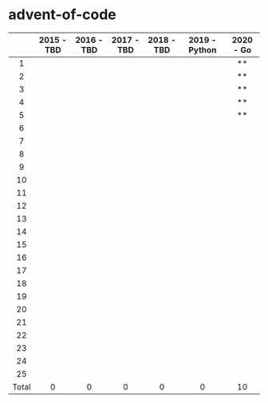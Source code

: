 # advent-of-code

|       | 2015 - TBD | 2016 - TBD | 2017 - TBD | 2018 - TBD | 2019 - Python | 2020 - Go |
|:-----:|:----------:|:----------:|:----------:|:----------:|:-------------:|:---------:|
|   1   |            |            |            |            |               |     **    |
|   2   |            |            |            |            |               |     **    |
|   3   |            |            |            |            |               |     **    |
|   4   |            |            |            |            |               |     **    |
|   5   |            |            |            |            |               |     **    |
|   6   |            |            |            |            |               |           |
|   7   |            |            |            |            |               |           |
|   8   |            |            |            |            |               |           |
|   9   |            |            |            |            |               |           |
|   10  |            |            |            |            |               |           |
|   11  |            |            |            |            |               |           |
|   12  |            |            |            |            |               |           |
|   13  |            |            |            |            |               |           |
|   14  |            |            |            |            |               |           |
|   15  |            |            |            |            |               |           |
|   16  |            |            |            |            |               |           |
|   17  |            |            |            |            |               |           |
|   18  |            |            |            |            |               |           |
|   19  |            |            |            |            |               |           |
|   20  |            |            |            |            |               |           |
|   21  |            |            |            |            |               |           |
|   22  |            |            |            |            |               |           |
|   23  |            |            |            |            |               |           |
|   24  |            |            |            |            |               |           |
|   25  |            |            |            |            |               |           |
| Total |      0     |      0     |      0     |      0     |       0       |     10    |
